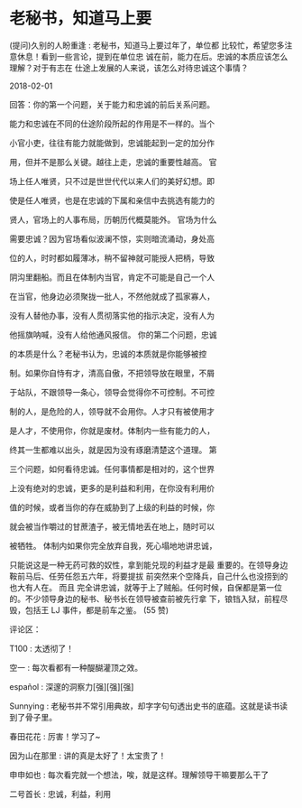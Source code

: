# 老秘书，知道马上要

(提问)久别的人盼重逢 : 老秘书，知道马上要过年了，单位都 比较忙，希望您多注意休息！看到一些言论，提到在单位忠 诚在前，能力在后。忠诚的本质应该怎么理解？对于有志在 仕途上发展的人来说，该怎么对待忠诚这个事情？

2018-02-01

回答：你的第一个问题，关于能力和忠诚的前后关系问题。

能力和忠诚在不同的仕途阶段所起的作用是不一样的。当个

小官小吏，往往有能力就能做到，忠诚能起到一定的加分作

用，但并不是那么关键。越往上走，忠诚的重要性越高。 官

场上任人唯贤，只不过是世世代代以来人们的美好幻想。即

使是任人唯贤，也是在忠诚的下属和亲信中去挑选有能力的

贤人，官场上的人事布局，历朝历代概莫能外。 官场为什么

需要忠诚？因为官场看似波澜不惊，实则暗流涌动，身处高

位的人，时时都如履薄冰，稍不留神就可能授人把柄，导致

阴沟里翻船。而且在体制内当官，肯定不可能是自己一个人

在当官，他身边必须聚拢一批人，不然他就成了孤家寡人，

没有人替他办事，没有人贯彻落实他的指示决定，没有人为

他摇旗呐喊，没有人给他通风报信。 你的第二个问题，忠诚

的本质是什么？老秘书认为，忠诚的本质就是你能够被控

制。如果你自恃有才，清高自傲，不把领导放在眼里，不屑

于站队，不跟领导一条心，领导会觉得你不可控制。不可控

制的人，是危险的人，领导就不会用你。人才只有被使用才

是人才，不使用你，你就是废材。体制内一些有能力的人，

终其一生都难以出头，就是因为没有琢磨清楚这个道理。 第

三个问题，如何看待忠诚。任何事情都是相对的，这个世界

上没有绝对的忠诚，更多的是利益和利用，在你没有利用价

值的时候，或者当你的存在威胁到了上级的利益的时候，你

就会被当作嚼过的甘蔗渣子，被无情地丢在地上，随时可以

被牺牲。 体制内如果你完全放弃自我，死心塌地地讲忠诚，

只能说这是一种无药可救的奴性，拿到能兑现的利益才是最 重要的。在领导身边鞍前马后、任劳任怨五六年，将要提拔 前突然来个空降兵，自己什么也没捞到的也大有人在。 而且 完全讲忠诚，就等于上了贼船。任何时候，自保都是第一位 的。不少领导身边的秘书、秘书长在领导被查前被先行拿 下，锒铛入狱，前程尽毁，包括王 LJ 事件，都是前车之鉴。 (55 赞)

评论区：

T100 : 太透彻了！

空一 : 每次看都有一种醍醐灌顶之效。

español : 深邃的洞察力[强][强][强]

Sunnying : 老秘书并不常引用典故，却字字句句透出史书的底蕴。这就是读书读到了骨子里。

春田花花 : 厉害！学习了~

因为山在那里 : 讲的真是太好了！太宝贵了！

申申如也 : 每次看完就一个想法，唉，就是这样。理解领导干嘛要那么干了

二号首长 : 忠诚，利益，利用